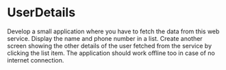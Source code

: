 # UserDetails
Develop a small  application where you have to fetch the data from this web service.  Display the name and phone number in a list. Create another screen showing the other details of the user fetched from the service by clicking the list item. The application should work offline too in case of no internet connection.
